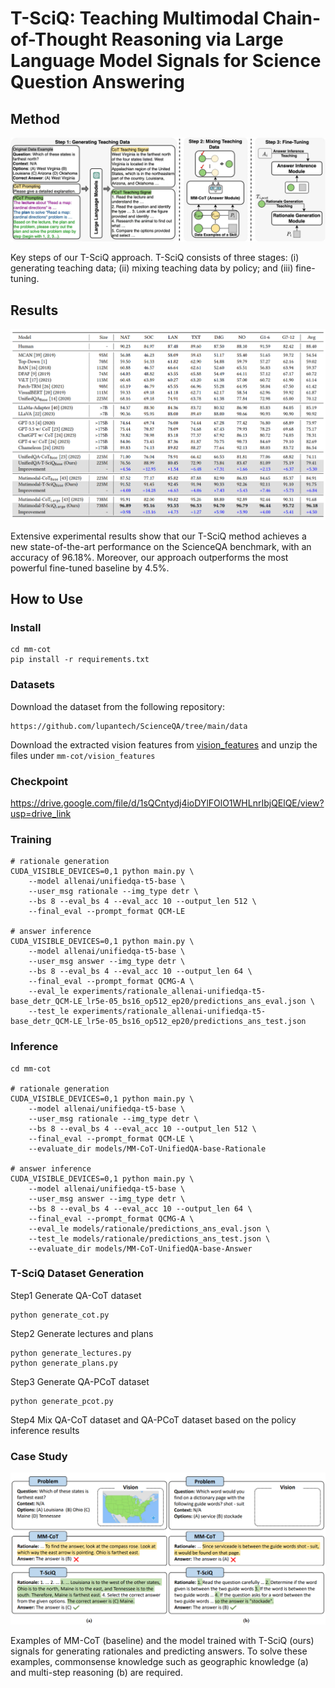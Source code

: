 # T-SciQ: Teaching Multimodal Chain-of-Thought Reasoning via Large Language Model Signals for Science Question Answering

## Method

![](figures/method.jpg)

Key steps of our T-SciQ approach. T-SciQ consists of three stages: (i) generating teaching data; (ii) mixing teaching data by policy; and (iii) fine-tuning.

## Results

![](figures/results.png)

Extensive experimental results show that our T-SciQ method achieves a new state-of-the-art performance on the ScienceQA benchmark, with an accuracy of 96.18\%. Moreover, our approach outperforms the most powerful fine-tuned baseline by 4.5\%.

## How to Use

### Install

```
cd mm-cot
pip install -r requirements.txt
```

### Datasets

Download the dataset from the following repository:

```
https://github.com/lupantech/ScienceQA/tree/main/data
```

Download the extracted vision features from [vision_features](https://drive.google.com/file/d/13B0hc_F_45-UlqPLKSgRz-ALtFQ8kIJr/view?usp=share_link) and unzip the files under `mm-cot/vision_features`

### Checkpoint
https://drive.google.com/file/d/1sQCntydj4ioDYlFOlO1WHLnrIbjQElQE/view?usp=drive_link

### Training

```
# rationale generation
CUDA_VISIBLE_DEVICES=0,1 python main.py \
    --model allenai/unifiedqa-t5-base \
    --user_msg rationale --img_type detr \
    --bs 8 --eval_bs 4 --eval_acc 10 --output_len 512 \
    --final_eval --prompt_format QCM-LE

# answer inference
CUDA_VISIBLE_DEVICES=0,1 python main.py \
    --model allenai/unifiedqa-t5-base \
    --user_msg answer --img_type detr \
    --bs 8 --eval_bs 4 --eval_acc 10 --output_len 64 \
    --final_eval --prompt_format QCMG-A \
    --eval_le experiments/rationale_allenai-unifiedqa-t5-base_detr_QCM-LE_lr5e-05_bs16_op512_ep20/predictions_ans_eval.json \
    --test_le experiments/rationale_allenai-unifiedqa-t5-base_detr_QCM-LE_lr5e-05_bs16_op512_ep20/predictions_ans_test.json
```

### Inference

```
cd mm-cot

# rationale generation
CUDA_VISIBLE_DEVICES=0,1 python main.py \
    --model allenai/unifiedqa-t5-base \
    --user_msg rationale --img_type detr \
    --bs 8 --eval_bs 4 --eval_acc 10 --output_len 512 \
    --final_eval --prompt_format QCM-LE \
    --evaluate_dir models/MM-CoT-UnifiedQA-base-Rationale

# answer inference
CUDA_VISIBLE_DEVICES=0,1 python main.py \
    --model allenai/unifiedqa-t5-base \
    --user_msg answer --img_type detr \
    --bs 8 --eval_bs 4 --eval_acc 10 --output_len 64 \
    --final_eval --prompt_format QCMG-A \
    --eval_le models/rationale/predictions_ans_eval.json \
    --test_le models/rationale/predictions_ans_test.json \
    --evaluate_dir models/MM-CoT-UnifiedQA-base-Answer
```

### T-SciQ Dataset Generation

Step1 Generate QA-CoT dataset

```
python generate_cot.py
```

Step2 Generate lectures and plans

```
python generate_lectures.py
python generate_plans.py
```

Step3 Generate QA-PCoT dataset

```
python generate_pcot.py
```

Step4 Mix QA-CoT dataset and QA-PCoT dataset based on the policy inference results


### Case Study

![](figures/case_study.png)

Examples of MM-CoT (baseline) and the model trained with T-SciQ (ours) signals for generating rationales and predicting answers. To solve these examples, commonsense knowledge such as geographic knowledge (a) and multi-step reasoning (b) are required.

